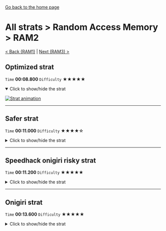 [Go back to the home page](https://github.com/Doublevil/scbspeedrun)

# All strats > Random Access Memory > RAM2

[< Back (RAM1)](https://github.com/Doublevil/scbspeedrun/blob/main/levels/all_lvl/RAM/RAM1.md) | [Next (RAM3) >](https://github.com/Doublevil/scbspeedrun/blob/main/levels/all_lvl/RAM/RAM3.md)

## Optimized strat

`Time` **00:08.800** `Difficulty` ★★★★★
<details open>
  <summary>Click to show/hide the strat</summary>

  [![Strat animation](https://github.com/Doublevil/scbspeedrun/blob/main/media/levels/RAM/RAM2_OptimizedStrat.webp)](https://github.com/Doublevil/scbspeedrun/blob/main/media/levels/RAM/RAM2_OptimizedStrat.mp4?raw=true)
</details>

---
## Safer strat

`Time` **00:11.000** `Difficulty` ★★★★☆
<details>
  <summary>Click to show/hide the strat</summary>

  [![Strat animation](https://github.com/Doublevil/scbspeedrun/blob/main/media/levels/RAM/RAM2_SafeStrat.webp)](https://github.com/Doublevil/scbspeedrun/blob/main/media/levels/RAM/RAM2_SafeStrat.mp4?raw=true)
</details>

---
## Speedhack onigiri risky strat

`Time` **00:11.200** `Difficulty` ★★★★★
<details>
  <summary>Click to show/hide the strat</summary>

  [![Strat animation](https://github.com/Doublevil/scbspeedrun/blob/main/media/levels/RAM/RAM2_S_OnigiriRisky.webp)](https://github.com/Doublevil/scbspeedrun/blob/main/media/levels/RAM/RAM2_S_OnigiriRisky.mp4?raw=true)

  **Notes**
  - One of the hardest strats in the guide. It's highly recommended to take it slower and safer, because chaining everything together as fast as speedhack takes you is madness.
</details>

---
## Onigiri strat

`Time` **00:13.600** `Difficulty` ★★★★★
<details>
  <summary>Click to show/hide the strat</summary>

  [![Strat animation](https://github.com/Doublevil/scbspeedrun/blob/main/media/levels/RAM/RAM2_OnigiriStrat.webp)](https://github.com/Doublevil/scbspeedrun/blob/main/media/levels/RAM/RAM2_OnigiriStrat.mp4?raw=true)

  **Notes**
  - The strat shows an ultra-optimized version, but you can (and should!) take it slower and safer.
</details>
